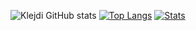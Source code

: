 ![Klejdi GitHub stats](https://github-readme-stats.vercel.app/api?username=klejdi94&show_icons=true&theme=gradient)
[![Top Langs](https://github-readme-stats.vercel.app/api/top-langs/?username=klejdi94&layout=gradient)](https://github.com/klejdi94/github-readme-stats)
[![Stats](https://github-readme-stats.vercel.app/api/wakatime?username=klejdi94)](https://github.com/klejdi94/github-readme-stats)
